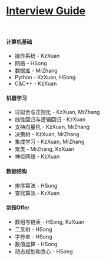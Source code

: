 # [Interview Guide](https://Annazmr.github.io/Interview-master/#/)

</br>

#### 计算机基础
* 操作系统 - KzXuan
* 网络 - HSong
* 数据库 - MrZhang
* Python - KzXuan, HSong
* C&C++ - KzXuan

#### 机器学习
* 过拟合与正则化 - KzXuan, MrZhang
* 线性回归与逻辑回归 - KzXuan
* 支持向量机 - KzXuan, MrZhang
* 决策树 - KzXuan, MrZhang
* 集成学习 - KzXuan, MrZhang
* 聚类 - MrZhang, KzXuan
* 神经网络 - KzXuan

#### 数据结构
* 排序算法 - HSong
* 查找算法 - KzXuan

#### 剑指Offer
* 数组与链表 - HSong, KzXuan
* 二叉树 - HSong
* 字符串 - HSong
* 数值运算 - HSong
* 动态规划和贪心 - HSong
